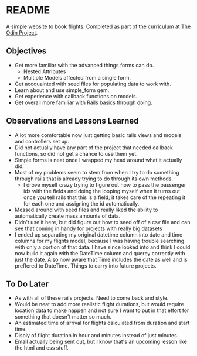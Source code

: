 # README

A simple website to book flights. Completed as part of the curriculum at [The Odin Project](https://www.theodinproject.com/paths/full-stack-ruby-on-rails/courses/ruby-on-rails/lessons/flight-booker).

## Objectives

- Get more familiar with the advanced things forms can do.
  - Nested Attributes
  - Multiple Models affected from a single form.
- Get accquainted with seed files for populating data to work with.
- Learn about and use simple_form gem.
- Get experience with callback functions on models.
- Get overall more familiar with Rails basics through doing.

## Observations and Lessons Learned

- A lot more comfortable now just getting basic rails views and models and controllers set up. 
- Did not actually have any part of the project that needed callback functions, so did not get a chance to use them yet.
- Simple forms is neat once I wrapped my head around what it actually did.
- Most of my problems seem to stem from when I try to do something through rails that is already trying to do through its own methods.
  - I drove myself crazy trying to figure out how to pass the passenger ids with the fields and doing the looping myself when it turns out once you tell rails that this is a field, it takes care of the repeating it for each one and assigning the id automatically.
- Messed around with seed files and really liked the ability to automatically create mass amounts of data.
- Didn't use it here, but did figure out how to seed off of a csv file and can see that coming in handy for projects with really big datasets
-  I ended up separating my original datetime column into date and time columns for my flights model, because I was having trouble searching with only a portion of that data. I have since looked into and think I could now build it again with the DateTime column and querey correctly with just the date. Also now aware that Time includes the date as well and is preffered to DateTime. Things to carry into future projects.

## To Do Later

- As with all of these rails projects. Need to come back and style.
- Would be neat to add more realistic flight durations, but would require location data to make happen and not sure I want to put in that effort for something that doesn't matter so much.
- An estimated time of arrival for flights calculated from duration and start time.
- Disply of flight duration in hour and minutes instead of just minutes.
- Email actually being sent out, but I know that's an upcoming lesson like the html and css stuff.
